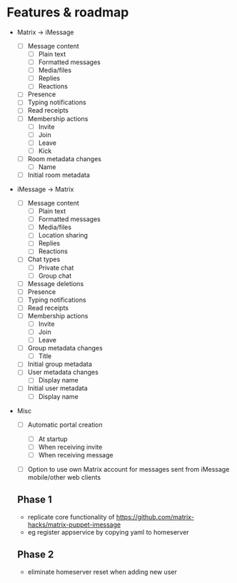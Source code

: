 # Features & roadmap
* Matrix → iMessage
  * [ ] Message content
    * [ ] Plain text
    * [ ] Formatted messages
    * [ ] Media/files
    * [ ] Replies
    * [ ] Reactions
  * [ ] Presence
  * [ ] Typing notifications
  * [ ] Read receipts
  * [ ] Membership actions
    * [ ] Invite
    * [ ] Join
    * [ ] Leave
    * [ ] Kick
  * [ ] Room metadata changes
    * [ ] Name
  * [ ] Initial room metadata
* iMessage → Matrix
  * [ ] Message content
    * [ ] Plain text
    * [ ] Formatted messages
    * [ ] Media/files
    * [ ] Location sharing
    * [ ] Replies
    * [ ] Reactions
  * [ ] Chat types
    * [ ] Private chat
    * [ ] Group chat
  * [ ] Message deletions
  * [ ] Presence
  * [ ] Typing notifications
  * [ ] Read receipts
  * [ ] Membership actions
    * [ ] Invite
    * [ ] Join
    * [ ] Leave
  * [ ] Group metadata changes
    * [ ] Title
  * [ ] Initial group metadata
  * [ ] User metadata changes
    * [ ] Display name
  * [ ] Initial user metadata
    * [ ] Display name
* Misc
  * [ ] Automatic portal creation
    * [ ] At startup
    * [ ] When receiving invite
    * [ ] When receiving message
  * [ ] Option to use own Matrix account for messages sent from iMessage mobile/other web clients
  
  
  ## Phase 1 
  - replicate core functionality of https://github.com/matrix-hacks/matrix-puppet-imessage
  - eg register appservice by copying yaml to homeserver
  
  ## Phase 2
  - eliminate homeserver reset when adding new user
